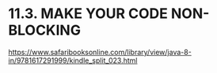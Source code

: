 # 11.3. MAKE YOUR CODE NON-BLOCKING

https://www.safaribooksonline.com/library/view/java-8-in/9781617291999/kindle_split_023.html
